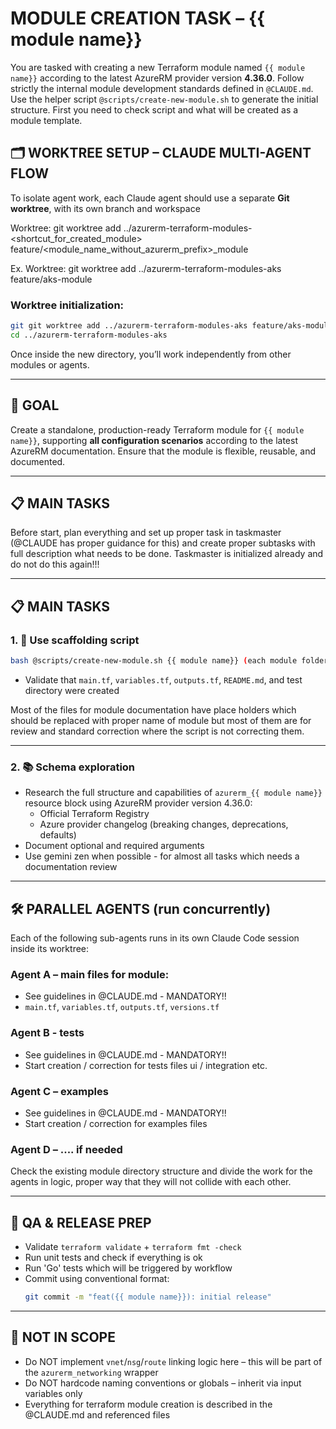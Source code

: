 # MODULE CREATION TASK – {{ module name}}

You are tasked with creating a new Terraform module named `{{ module name}}` according to the latest AzureRM provider version **4.36.0**. Follow strictly the internal module development standards defined in `@CLAUDE.md`. Use the helper script `@scripts/create-new-module.sh` to generate the initial structure.
First you need to check script and what will be created as a module template.

## 🗂️ WORKTREE SETUP – CLAUDE MULTI-AGENT FLOW

To isolate agent work, each Claude agent should use a separate **Git worktree**, with its own branch and workspace

Worktree: git worktree add ../azurerm-terraform-modules-<shortcut_for_created_module> feature/<module_name_without_azurerm_prefix>_module

Ex. Worktree: git worktree add ../azurerm-terraform-modules-aks feature/aks-module

### Worktree initialization:
```bash
git git worktree add ../azurerm-terraform-modules-aks feature/aks-module
cd ../azurerm-terraform-modules-aks
```

Once inside the new directory, you’ll work independently from other modules or agents.

---

## 🎯 GOAL

Create a standalone, production-ready Terraform module for `{{ module name}}`, supporting **all configuration scenarios** according to the latest AzureRM documentation. Ensure that the module is flexible, reusable, and documented.

---

## 📋 MAIN TASKS

Before start, plan everything and set up proper task in taskmaster (@CLAUDE has proper guidance for this) and create proper subtasks with full description what needs to be done.
Taskmaster is initialized already and do not do this again!!!

---

## 📋 MAIN TASKS

### 1. 🧱 Use scaffolding script
```bash
bash @scripts/create-new-module.sh {{ module name}} (each module folder has name like main terraform resource block for ex. azurerm_storage_account, {{ module name}}, azurerm_app_service_plan etc.)
```
- Validate that `main.tf`, `variables.tf`, `outputs.tf`, `README.md`, and test directory were created

Most of the files for module documentation have place holders which should be replaced with proper name of module but most of them are for review and standard correction where the script is not correcting them.

---

### 2. 📚 Schema exploration
- Research the full structure and capabilities of `azurerm_{{ module name}}` resource block using AzureRM provider version 4.36.0:
  - Official Terraform Registry
  - Azure provider changelog (breaking changes, deprecations, defaults)
- Document optional and required arguments
- Use gemini zen when possible - for almost all tasks which needs a documentation review

---

## 🛠️ PARALLEL AGENTS (run concurrently)

Each of the following sub-agents runs in its own Claude Code session inside its worktree:

### Agent A – main files for module:
- See guidelines in @CLAUDE.md - MANDATORY!!
- `main.tf`, `variables.tf`, `outputs.tf`, `versions.tf` 

### Agent B - tests
- See guidelines in @CLAUDE.md - MANDATORY!!
- Start creation / correction for tests files ui / integration etc.

### Agent C – examples
- See guidelines in @CLAUDE.md - MANDATORY!!
- Start creation / correction for examples files

### Agent D – .... if needed

Check the existing module directory structure and divide the work for the agents in logic, proper way that they will not collide with each other.

---

## 🔁 QA & RELEASE PREP

- Validate `terraform validate` + `terraform fmt -check`
- Run unit tests and check if everything is ok
- Run 'Go' tests which will be triggered by workflow
- Commit using conventional format:
  ```bash
  git commit -m "feat({{ module name}}): initial release"
  ```

---

## 🚫 NOT IN SCOPE
- Do NOT implement `vnet`/`nsg`/`route` linking logic here – this will be part of the `azurerm_networking` wrapper
- Do NOT hardcode naming conventions or globals – inherit via input variables only
- Everything for terraform module creation is described in the @CLAUDE.md and referenced files

